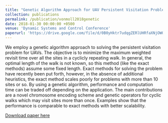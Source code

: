 ```yaml
---
title: "Genetic Algorithm Approach for UAV Persistent Visitation Problem"
collection: publications
permalink: /publication/vonmoll2018genetic
date: 2018-01-30 00:00:00 +0500
venue: 'Dynamic Systems and Control Conference'
paperurl: 'https://drive.google.com/file/d/0B0yHktr7udqgZERlUHRfaXNjOWQ5ZWJwNi05bDBvOVYtbDBV/view?usp=sharing'
---
```

We employ a genetic algorithm approach to solving the persistent visitation problem for UAVs. The objective is to minimize the maximum weighted revisit time over all the sites in a cyclicly repeating walk. In general, the optimal length of the walk is not known, so this method (like the exact methods) assume some fixed length. Exact methods for solving the problem have recently been put forth, however, in the absence of additional heuristics, the exact method scales poorly for problems with more than 10 sites or so. By using a genetic algorithm, performance and computation time can be traded off depending on the application. The main contributions are a novel chromosome encoding scheme and genetic operators for cyclic walks which may visit sites more than once. Examples show that the performance is comparable to exact methods with better scalability.

[Download paper here](https://drive.google.com/file/d/0B0yHktr7udqgZERlUHRfaXNjOWQ5ZWJwNi05bDBvOVYtbDBV/view?usp=sharing)
